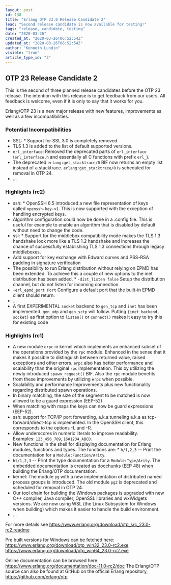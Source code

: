 ```yaml
---
layout: post
id: 138
title: "Erlang OTP 23.0 Release Candidate 2"
lead: "Second release candidate is now available for testing!"
tags: "release, candidate, testing"
date: "2020-03-26"
created_at: "2020-03-26T06:52:54Z"
updated_at: "2020-03-26T06:52:54Z"
author: "Kenneth Lundin"
visible: "true"
article_type_id: "3"
---
```


## OTP 23 Release Candidate 2

This is the second of three planned release candidates before the OTP 23 release.
 The intention with this release is to get feedback from our users. All feedback is welcome, even if it is only to say that it works for you.

Erlang/OTP 23 is a new major release with new features, improvements as well as a few incompatibilities.

### Potential Incompatibilities
* SSL: * Support for SSL 3.0 is completely removed.
* TLS 1.3 is added to the list of default supported versions.
* `erl_interface`: Removed the deprecated parts of `erl_interface`
 (`erl_interface.h` and essentially all C functions with prefix `erl_`).
* The deprecated `erlang:get_stacktrace/0` BIF now returns an empty list instead of a stacktrace.
`erlang:get_stacktrace/0` is scheduled for removal in OTP 24.
* ...

### Highlights (rc2)
* ssh: * OpenSSH 6.5 introduced a new file representation of
 keys called `openssh-key-v1`. This is now supported with the exception of
 handling encrypted keys.
* Algorithm configuration could now be done in a .config file.
 This is useful for example to enable an algorithm that
 is disabled by default without need to change the code.
* ssl: * Support for the middlebox compatibility mode makes the TLS 1.3 handshake
 look more like a TLS 1.2 handshake and increases the chance of successfully
 establishing TLS 1.3 connections through legacy middleboxes.
* Add support for key exchange with Edward curves and PSS-RSA padding in
 signature verification
* The possibility to run Erlang distribution without
 relying on EPMD has been extended. To achieve this a
 couple of new options to the inet distribution has been
 added. * `-dist_listen false` Setup the distribution
 channel, but do not listen for incoming connection.
* `-erl_epmd_port Port` Configure a default port that
 the built-in EPMD client should return.
* ...
* A first EXPERIMENTAL `socket` backend to
`gen_tcp` and `inet` has been implemented. `gen_udp` and `gen_sctp` will follow.
 Putting `{inet_backend, socket}` as first option to `listen()` or `connect()` makes it easy to try this for
 existing code

### Highlights (rc1)
* A new module `erpc` in kernel which implements an enhanced subset of the operations provided by the `rpc` module. Enhanced in the sense that it makes it possible to distinguish between returned value, raised exceptions and other errors. `erpc` also has better performance and scalability than the original `rpc` implementation. This by utilizing the newly introduced `spawn_request()` BIF. Also the `rpc` module benefits from these improvements by utilizing `erpc` when possible.
* Scalability and performance Improvements plus new functionality regarding distributed spawn operations.
* In binary matching, the size of the segment to be matched is now allowed to be a guard expression (EEP-52)
* When matching with maps the keys can now be guard expressions (EEP-52).
* ssh: support for TCP/IP port forwarding, a.k.a tunneling a.k.a as tcp-forward/direct-tcp is implemented. In the OpenSSH client, this corresponds to the options -L and -R.
* Allow underscores in numeric literals to improve readability. Examples: `123_456_789`, `16#1234_ABCD`.
* New functions in the shell for displaying documentation for Erlang modules, functions and types. The
 functions are: * `h/1,2,3` -- Print the documentation for a `Module:Function/Arity`.
* `ht/1,2,3` -- Print the type documentation for a `Module:Type/Arity`.
 The embedded documentation is created as docchunks (EEP 48) when building the Erlang/OTP documentation.
* kernel: The module `pg` with a new implementation of distributed named process groups is introduced. The old module `pg2` is deprecated and scheduled for removal in OTP 24.
* Our tool chain for building the Windows packages is upgraded with new C++ compiler, Java compiler, OpenSSL libraries and wxWidgets versions. We are now using WSL (the Linux Subsystem for Windows when building) which makes it easier to handle the build environment.
* ...

For more details see
<https://www.erlang.org/download/otp_src_23.0-rc2.readme>

Pre built versions for Windows can be fetched here:
<https://www.erlang.org/download/otp_win32_23.0-rc2.exe>
<https://www.erlang.org/download/otp_win64_23.0-rc2.exe>

Online documentation can be browsed here:
<https://www.erlang.org/documentation/doc-11.0-rc2/doc>
 The Erlang/OTP source can also be found at GitHub on the official Erlang repository,
<https://github.com/erlang/otp>
